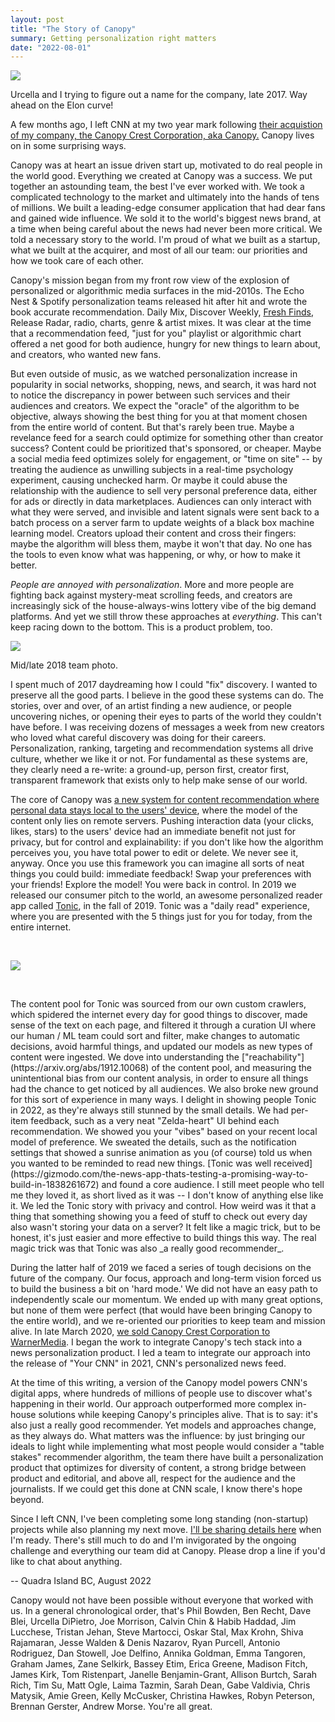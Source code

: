 ```yaml
---
layout: post
title: "The Story of Canopy"
summary: Getting personalization right matters 
date: "2022-08-01"
---
```

<img src="/images/canoboard.jpg" class="big"/>
<p class="small">Urcella and I trying to figure out a name for the company, late 2017. Way ahead on the Elon curve!</p>

A few months ago, I left CNN at my two year mark following [their acquistion of my company, the Canopy Crest Corporation, aka Canopy.](https://notes.variogr.am/2020/04/07/canopy-is-joining-cnn/) Canopy lives on in some surprising ways.

Canopy was at heart an issue driven start up, motivated to do real people in the world good. Everything we created at Canopy was a success. We put together an astounding team, the best I've ever worked with. We took a complicated technology to the market and ultimately into the hands of tens of millions. We built a leading-edge consumer application that had dear fans and gained wide influence. We sold it to the world's biggest news brand, at a time when being careful about the news had never been more critical. We told a necessary story to the world. I'm proud of what we built as a startup, what we built at the acquirer, and most of all our team: our priorities and how we took care of each other. 

Canopy's mission began from my front row view of the explosion of personalized or algorithmic media surfaces in the mid-2010s. The Echo Nest & Spotify personalization teams released hit after hit and wrote the book accurate recommendation. Daily Mix, Discover Weekly, [Fresh Finds](https://notes.variogr.am/2015/07/31/fresh-finds/), Release Radar, radio, charts, genre & artist mixes. It was clear at the time that a recommendation feed, "just for you" playlist or algorithmic chart offered a net good for both audience, hungry for new things to learn about, and creators, who wanted new fans. 

But even outside of music, as we watched personalization increase in popularity in social networks, shopping, news, and search, it was hard not to notice the discrepancy in power between such services and their audiences and creators. We expect the "oracle" of the algorithm to be objective, always showing the best thing for you at that moment chosen from the entire world of content. But that's rarely been true. Maybe a revelance feed for a search could optimize for something other than creator success? Content could be prioritized that's sponsored, or cheaper. Maybe a social media feed optimizes solely for engagement, or "time on site" -- by treating the audience as unwilling subjects in a real-time psychology experiment, causing unchecked harm. Or maybe it could abuse the relationship with the audience to sell very personal preference data, either for ads or directly in data marketplaces. Audiences can only interact with what they were served, and invisible and latent signals were sent back to a batch process on a server farm to update weights of a black box machine learning model. Creators upload their content and cross their fingers: maybe the algorithm will bless them, maybe it won't that day. No one has the tools to even know what was happening, or why, or how to make it better.  

_People are annoyed with personalization_. More and more people are fighting back against mystery-meat scrolling feeds, and creators are increasingly sick of the house-always-wins lottery vibe of the big demand platforms. And yet we still throw these approaches at _everything_. This can't keep racing down to the bottom. This is a product problem, too. 

<img src="/images/canoteam.jpg" class='big'/>
<p class="small">Mid/late 2018 team photo.</p>

I spent much of 2017 daydreaming how I could "fix" discovery. I wanted to preserve all the good parts. I believe in the good these systems can do. The stories, over and over, of an artist finding a new audience, or people uncovering niches, or opening their eyes to parts of the world they couldn't have before. I was receiving dozens of messages a week from new creators who loved what careful discovery was doing for their careers. Personalization, ranking, targeting and recommendation systems all drive culture, whether we like it or not. For fundamental as these systems are, they clearly need a re-write: a ground-up, person first, creator first, transparent framework that exists only to help make sense of our world. 

The core of Canopy was [a new system for content recommendation where personal data stays local to the users' device](https://notes.variogr.am/2019/05/17/a-better-way/), where the model of the content only lies on remote servers. Pushing interaction data (your clicks, likes, stars) to the users' device had an immediate benefit not just for privacy, but for control and explainability: if you don't like how the algorithm perceives you, you have total power to edit or delete. We never see it, anyway. Once you use this framework you can imagine all sorts of neat things you could build: immediate feedback! Swap your preferences with your friends! Explore the model! You were back in control. In 2019 we released our consumer pitch to the world, an awesome personalized reader app called [Tonic](http://www.canopy.cr/tonic), in the fall of 2019. Tonic was a "daily read" experience, where you are presented with the 5 things just for you for today, from the entire internet. 

<p>
    &nbsp;
</p>
<img src="/images/tonic_style.png"/>
<p>
    &nbsp;
</p>
The content pool for Tonic was sourced from our own custom crawlers, which spidered the internet every day for good things to discover, made sense of the text on each page, and filtered it through a curation UI where our human / ML team could sort and filter, make changes to automatic decisions, avoid harmful things, and updated our models as new types of content were ingested. We dove into understanding the ["reachability"](https://arxiv.org/abs/1912.10068) of the content pool, and measuring the unintentional bias from our content analysis, in order to ensure all things had the chance to get noticed by all audiences. We also broke new ground for this sort of experience in many ways. I delight in showing people Tonic in 2022, as they're always still stunned by the small details. We had per-item feedback, such as a very neat "Zelda-heart" UI behind each recommendation. We showed you your "vibes" based on your recent local model of preference. We sweated the details, such as the notification settings that showed a sunrise animation as you (of course) told us when you wanted to be reminded to read new things. [Tonic was well received](https://gizmodo.com/the-news-app-thats-testing-a-promising-way-to-build-in-1838261672) and found a core audience. I still meet people who tell me they loved it, as short lived as it was -- I don't know of anything else like it. We led the Tonic story with privacy and control. How weird was it that a thing that something showing you a feed of stuff to check out every day also wasn't storing your data on a server? It felt like a magic trick, but to be honest, it's just easier and more effective to build things this way. The real magic trick was that Tonic was also _a really good recommender_. 


During the latter half of 2019 we faced a series of tough decisions on the future of the company. Our focus, approach and long-term vision forced us to build the business a bit on 'hard mode.' We did not have an easy path to independently scale our momentum. We ended up with many great options, but none of them were perfect (that would have been bringing Canopy to the entire world), and we re-oriented our priorities to keep team and mission alive. In late March 2020, [we sold Canopy Crest Corporation to WarnerMedia](https://notes.variogr.am/2020/04/07/canopy-is-joining-cnn/). I began the work to integrate Canopy's tech stack into a news personalization product. I led a team to integrate our approach into the release of "Your CNN" in 2021, CNN's personalized news feed. 

At the time of this writing, a version of the Canopy model powers CNN's digital apps, where hundreds of millions of people use to discover what's happening in their world. Our approach outperformed more complex in-house solutions while keeping Canopy's principles alive. That is to say: it's also just a really good recommender. Yet models and approaches change, as they always do. What matters was the influence: by just bringing our ideals to light while implementing what most people would consider a "table stakes" recommender algorithm, the team there have built a personalization product that optimizes for diversity of content, a strong bridge between product and editorial, and above all, respect for the audience and the journalists. If we could get this done at CNN scale, I know there's hope beyond. 

Since I left CNN, I've been completing some long standing (non-startup) projects while also planning my next move. [I'll be sharing details here](https://notes.variogr.am/) when I'm ready. There's still much to do and I'm invigorated by the ongoing challenge and everything our team did at Canopy. Please drop a line if you'd like to chat about anything. 

-- 
Quadra Island BC, August 2022



<p class='note'>Canopy would not have been possible without everyone that worked with us. In a general chronological order, that's Phil Bowden, Ben Recht, Dave Blei, Urcella DiPietro, Joe Morrison, Calvin Chin & Habib Haddad, Jim Lucchese, Tristan Jehan, Steve Martocci, Oskar Stal, Max Krohn, Shiva Rajamaran, Jesse Walden & Denis Nazarov, Ryan Purcell, Antonio Rodriguez, Dan Stowell, Joe Delfino, Annika Goldman, Emma Tangoren, Graham James, Zane Selkirk, Bassey Etim, Erica Greene, Madison Fitch, James Kirk, Tom Ristenpart, Janelle Benjamin-Grant, Allison Burtch, Sarah Rich, Tim Su, Matt Ogle, Laima Tazmin, Sarah Dean, Gabe Valdivia, Chris Matysik, Amie Green, Kelly McCusker, Christina Hawkes, Robyn Peterson, Brennan Gerster, Andrew Morse. You're all great. </p>






